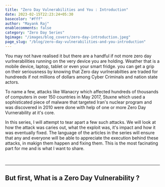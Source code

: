 ```yaml
---
title: "Zero Day Vulnerabilities and You : Introduction"
date: 2023-02-15T22:23:24+05:30
basecolor: "#fff"
author: "Mayank Raj"
enablecomments: false
category: "Zero Day Series"
bgimage: "/images/blog_covers/zero-day-introduction.jpeg"
page_slug: "/blog/zero-day-vulnerabilities-and-you-introduction"
---
```


You may not have realised it but there are a handful if not more zero day vurlnerabilities running on the very device you are holding. Weather that is a mobile device, laptop, tablet or even your smart fridge. you can get a grip on their seriousness by knowing that Zero day vurlnerabilties are traded for hundreeds if not millions of dollars among Cyber Criminals and nation state actors.

To name a few, attacks like Wanacry which affected hundreds of thousands of computers in over 150 countries in May 2017, Stuxne which used a sophisticated piece of malware that targeted Iran's nuclear program and was discovered in 2010 were done with help of one or more Zero Day Vurnerability at it's core.

In this series, I will attempt to tear apart a few such attacks. We will look at how the attack was caries out, what the exploit was, it's impact and how it was eventually fixed. The language of the articles in the series will ensure that any and everyone will be able to appreciate the execution behind these attacks, in makign them happen and fixing them. This is the most facinating part for me and is what I want to share.

<br/>

---

## But first, What is a Zero Day Vulnerability ?